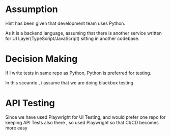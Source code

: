 # Assumption 

Hint has been given that development team uses Python.

As it is a backend language, assuming that there is another service written for UI Layer(TypeScript/JavaScript) sitting in another codebase.

# Decision Making

If I write tests in same repo as Python, Python is preferred for testing.

In this sceanrio , i assume that we are doing blackbox testing

# API Testing

Since we have used Playwright for UI Testing, and would prefer one repo for keeping API Tests also there , so used Playwright so that CI/CD becomes more easy